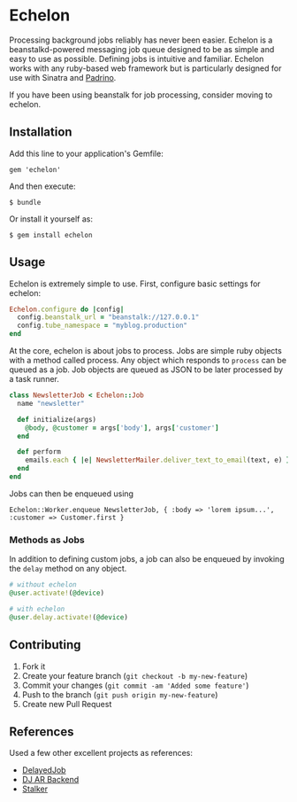 # Echelon

Processing background jobs reliably has never been easier. Echelon is a beanstalkd-powered messaging job queue designed
to be as simple and easy to use as possible. Defining jobs is intuitive and familiar. Echelon works with any ruby-based 
web framework but is particularly designed for use with Sinatra and [Padrino](http://padrinorb.com).

If you have been using beanstalk for job processing, consider moving to echelon.

## Installation

Add this line to your application's Gemfile:

    gem 'echelon'

And then execute:

    $ bundle

Or install it yourself as:

    $ gem install echelon

## Usage

Echelon is extremely simple to use. First, configure basic settings for echelon:

```ruby
Echelon.configure do |config|
  config.beanstalk_url = "beanstalk://127.0.0.1"
  config.tube_namespace = "myblog.production"
end
```

At the core, echelon is about jobs to process. Jobs are simple ruby objects with a method called process. Any object which responds to `process` can be queued as a job. Job objects are queued as JSON to be later processed by a task runner.

```ruby
class NewsletterJob < Echelon::Job
  name "newsletter"

  def initialize(args)
    @body, @customer = args['body'], args['customer']
  end

  def perform
    emails.each { |e| NewsletterMailer.deliver_text_to_email(text, e) }
  end
end
```

Jobs can then be enqueued using 

    Echelon::Worker.enqueue NewsletterJob, { :body => 'lorem ipsum...', :customer => Customer.first }

### Methods as Jobs ###

In addition to defining custom jobs, a job can also be enqueued by invoking the `delay` method on any object.

```ruby
# without echelon
@user.activate!(@device)

# with echelon
@user.delay.activate!(@device)
```

## Contributing

1. Fork it
2. Create your feature branch (`git checkout -b my-new-feature`)
3. Commit your changes (`git commit -am 'Added some feature'`)
4. Push to the branch (`git push origin my-new-feature`)
5. Create new Pull Request

## References

Used a few other excellent projects as references:

 * [DelayedJob](https://github.com/collectiveidea/delayed_job)
 * [DJ AR Backend](https://github.com/collectiveidea/delayed_job_active_record/tree/master/lib/delayed/backend)
 * [Stalker](https://github.com/han/stalker)